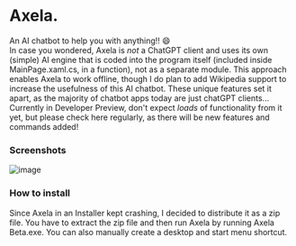 # Axela.
An AI chatbot to help you with anything!! 😄
<br>In case you wondered, Axela is *not* a ChatGPT client and uses its own (simple) AI engine that is coded into the program itself (included inside MainPage.xaml.cs, in a function), not as a separate module. This approach enables Axela to work offline, though I do plan to add Wikipedia support to increase the usefulness of this AI chatbot. These unique features set it apart, as the majority of chatbot apps today are just chatGPT clients... 
<br>Currently in Developer Preview, don't expect *loads* of functionality from it yet, but please check here regularly, as there will be new features and commands added!

### Screenshots
![image](https://github.com/jpbandroid/Axela/assets/100033309/9512e567-6912-4bb1-b974-63e4fa88df55)

### How to install
Since Axela in an Installer kept crashing, I decided to distribute it as a zip file.
You have to extract the zip file and then run Axela by running Axela Beta.exe.
You can also manually create a desktop and start menu shortcut.
